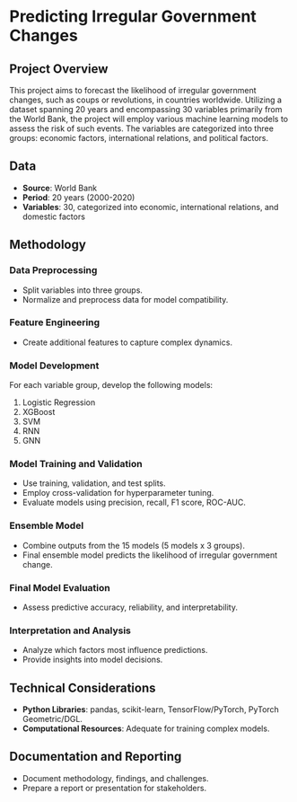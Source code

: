 # Predicting Irregular Government Changes

## Project Overview
This project aims to forecast the likelihood of irregular government changes, such as coups or revolutions, in countries worldwide. Utilizing a dataset spanning 20 years and encompassing 30 variables primarily from the World Bank, the project will employ various machine learning models to assess the risk of such events. The variables are categorized into three groups: economic factors, international relations, and political factors.

## Data
- **Source**: World Bank
- **Period**: 20 years (2000-2020)
- **Variables**: 30, categorized into economic, international relations, and domestic factors

## Methodology

### Data Preprocessing
- Split variables into three groups.
- Normalize and preprocess data for model compatibility.

### Feature Engineering
- Create additional features to capture complex dynamics.

### Model Development
For each variable group, develop the following models:
1. Logistic Regression
2. XGBoost
3. SVM
4. RNN
5. GNN

### Model Training and Validation
- Use training, validation, and test splits.
- Employ cross-validation for hyperparameter tuning.
- Evaluate models using precision, recall, F1 score, ROC-AUC.

### Ensemble Model
- Combine outputs from the 15 models (5 models x 3 groups).
- Final ensemble model predicts the likelihood of irregular government change.

### Final Model Evaluation
- Assess predictive accuracy, reliability, and interpretability.

### Interpretation and Analysis
- Analyze which factors most influence predictions.
- Provide insights into model decisions.

## Technical Considerations
- **Python Libraries**: pandas, scikit-learn, TensorFlow/PyTorch, PyTorch Geometric/DGL.
- **Computational Resources**: Adequate for training complex models.

## Documentation and Reporting
- Document methodology, findings, and challenges.
- Prepare a report or presentation for stakeholders.
